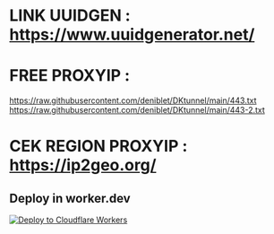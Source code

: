 # LINK UUIDGEN : https://www.uuidgenerator.net/
# FREE PROXYIP : 
https://raw.githubusercontent.com/deniblet/DKtunnel/main/443.txt
https://raw.githubusercontent.com/deniblet/DKtunnel/main/443-2.txt
# CEK REGION PROXYIP : https://ip2geo.org/
## Deploy in worker.dev
   [![Deploy to Cloudflare Workers](https://deploy.workers.cloudflare.com/button)](https://deploy.workers.cloudflare.com/?url=https://github.com/SonzaiEkkusu/EDtunnel)
